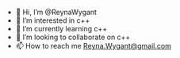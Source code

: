 - 👋 Hi, I’m @ReynaWygant
- 👀 I’m interested in c++
- 🌱 I’m currently learning c++
- 💞️ I’m looking to collaborate on c++
- 📫 How to reach me Reyna.Wygant@gmail.com

<!---
ReynaWygant/ReynaWygant is a ✨ special ✨ repository because its `README.md` (this file) appears on your GitHub profile.
You can click the Preview link to take a look at your changes.
--->
